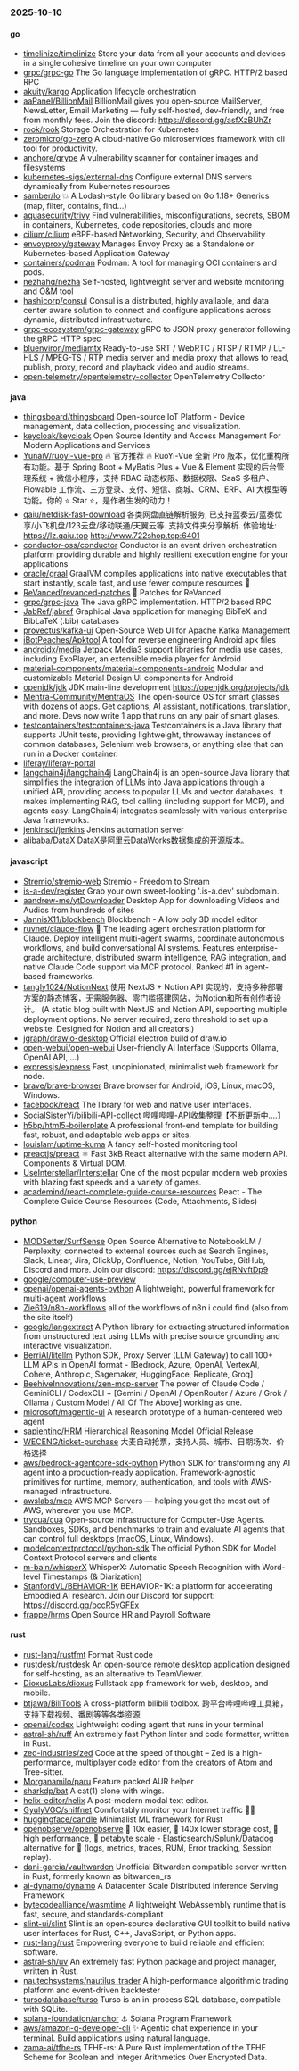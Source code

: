 ### 2025-10-10

#### go
* [timelinize/timelinize](https://github.com/timelinize/timelinize) Store your data from all your accounts and devices in a single cohesive timeline on your own computer
* [grpc/grpc-go](https://github.com/grpc/grpc-go) The Go language implementation of gRPC. HTTP/2 based RPC
* [akuity/kargo](https://github.com/akuity/kargo) Application lifecycle orchestration
* [aaPanel/BillionMail](https://github.com/aaPanel/BillionMail) BillionMail gives you open-source MailServer, NewsLetter, Email Marketing — fully self-hosted, dev-friendly, and free from monthly fees. Join the discord: https://discord.gg/asfXzBUhZr
* [rook/rook](https://github.com/rook/rook) Storage Orchestration for Kubernetes
* [zeromicro/go-zero](https://github.com/zeromicro/go-zero) A cloud-native Go microservices framework with cli tool for productivity.
* [anchore/grype](https://github.com/anchore/grype) A vulnerability scanner for container images and filesystems
* [kubernetes-sigs/external-dns](https://github.com/kubernetes-sigs/external-dns) Configure external DNS servers dynamically from Kubernetes resources
* [samber/lo](https://github.com/samber/lo) 💥 A Lodash-style Go library based on Go 1.18+ Generics (map, filter, contains, find...)
* [aquasecurity/trivy](https://github.com/aquasecurity/trivy) Find vulnerabilities, misconfigurations, secrets, SBOM in containers, Kubernetes, code repositories, clouds and more
* [cilium/cilium](https://github.com/cilium/cilium) eBPF-based Networking, Security, and Observability
* [envoyproxy/gateway](https://github.com/envoyproxy/gateway) Manages Envoy Proxy as a Standalone or Kubernetes-based Application Gateway
* [containers/podman](https://github.com/containers/podman) Podman: A tool for managing OCI containers and pods.
* [nezhahq/nezha](https://github.com/nezhahq/nezha) Self-hosted, lightweight server and website monitoring and O&M tool
* [hashicorp/consul](https://github.com/hashicorp/consul) Consul is a distributed, highly available, and data center aware solution to connect and configure applications across dynamic, distributed infrastructure.
* [grpc-ecosystem/grpc-gateway](https://github.com/grpc-ecosystem/grpc-gateway) gRPC to JSON proxy generator following the gRPC HTTP spec
* [bluenviron/mediamtx](https://github.com/bluenviron/mediamtx) Ready-to-use SRT / WebRTC / RTSP / RTMP / LL-HLS / MPEG-TS / RTP media server and media proxy that allows to read, publish, proxy, record and playback video and audio streams.
* [open-telemetry/opentelemetry-collector](https://github.com/open-telemetry/opentelemetry-collector) OpenTelemetry Collector

#### java
* [thingsboard/thingsboard](https://github.com/thingsboard/thingsboard) Open-source IoT Platform - Device management, data collection, processing and visualization.
* [keycloak/keycloak](https://github.com/keycloak/keycloak) Open Source Identity and Access Management For Modern Applications and Services
* [YunaiV/ruoyi-vue-pro](https://github.com/YunaiV/ruoyi-vue-pro) 🔥 官方推荐 🔥 RuoYi-Vue 全新 Pro 版本，优化重构所有功能。基于 Spring Boot + MyBatis Plus + Vue & Element 实现的后台管理系统 + 微信小程序，支持 RBAC 动态权限、数据权限、SaaS 多租户、Flowable 工作流、三方登录、支付、短信、商城、CRM、ERP、AI 大模型等功能。你的 ⭐️ Star ⭐️，是作者生发的动力！
* [qaiu/netdisk-fast-download](https://github.com/qaiu/netdisk-fast-download) 各类网盘直链解析服务, 已支持蓝奏云/蓝奏优享/小飞机盘/123云盘/移动联通/天翼云等. 支持文件夹分享解析. 体验地址: https://lz.qaiu.top http://www.722shop.top:6401
* [conductor-oss/conductor](https://github.com/conductor-oss/conductor) Conductor is an event driven orchestration platform providing durable and highly resilient execution engine for your applications
* [oracle/graal](https://github.com/oracle/graal) GraalVM compiles applications into native executables that start instantly, scale fast, and use fewer compute resources 🚀
* [ReVanced/revanced-patches](https://github.com/ReVanced/revanced-patches) 🧩 Patches for ReVanced
* [grpc/grpc-java](https://github.com/grpc/grpc-java) The Java gRPC implementation. HTTP/2 based RPC
* [JabRef/jabref](https://github.com/JabRef/jabref) Graphical Java application for managing BibTeX and BibLaTeX (.bib) databases
* [provectus/kafka-ui](https://github.com/provectus/kafka-ui) Open-Source Web UI for Apache Kafka Management
* [iBotPeaches/Apktool](https://github.com/iBotPeaches/Apktool) A tool for reverse engineering Android apk files
* [androidx/media](https://github.com/androidx/media) Jetpack Media3 support libraries for media use cases, including ExoPlayer, an extensible media player for Android
* [material-components/material-components-android](https://github.com/material-components/material-components-android) Modular and customizable Material Design UI components for Android
* [openjdk/jdk](https://github.com/openjdk/jdk) JDK main-line development https://openjdk.org/projects/jdk
* [Mentra-Community/MentraOS](https://github.com/Mentra-Community/MentraOS) The open-source OS for smart glasses with dozens of apps. Get captions, AI assistant, notifications, translation, and more. Devs now write 1 app that runs on any pair of smart glases.
* [testcontainers/testcontainers-java](https://github.com/testcontainers/testcontainers-java) Testcontainers is a Java library that supports JUnit tests, providing lightweight, throwaway instances of common databases, Selenium web browsers, or anything else that can run in a Docker container.
* [liferay/liferay-portal](https://github.com/liferay/liferay-portal)
* [langchain4j/langchain4j](https://github.com/langchain4j/langchain4j) LangChain4j is an open-source Java library that simplifies the integration of LLMs into Java applications through a unified API, providing access to popular LLMs and vector databases. It makes implementing RAG, tool calling (including support for MCP), and agents easy. LangChain4j integrates seamlessly with various enterprise Java frameworks.
* [jenkinsci/jenkins](https://github.com/jenkinsci/jenkins) Jenkins automation server
* [alibaba/DataX](https://github.com/alibaba/DataX) DataX是阿里云DataWorks数据集成的开源版本。

#### javascript
* [Stremio/stremio-web](https://github.com/Stremio/stremio-web) Stremio - Freedom to Stream
* [is-a-dev/register](https://github.com/is-a-dev/register) Grab your own sweet-looking '.is-a.dev' subdomain.
* [aandrew-me/ytDownloader](https://github.com/aandrew-me/ytDownloader) Desktop App for downloading Videos and Audios from hundreds of sites
* [JannisX11/blockbench](https://github.com/JannisX11/blockbench) Blockbench - A low poly 3D model editor
* [ruvnet/claude-flow](https://github.com/ruvnet/claude-flow) 🌊 The leading agent orchestration platform for Claude. Deploy intelligent multi-agent swarms, coordinate autonomous workflows, and build conversational AI systems. Features enterprise-grade architecture, distributed swarm intelligence, RAG integration, and native Claude Code support via MCP protocol. Ranked #1 in agent-based frameworks.
* [tangly1024/NotionNext](https://github.com/tangly1024/NotionNext) 使用 NextJS + Notion API 实现的，支持多种部署方案的静态博客，无需服务器、零门槛搭建网站，为Notion和所有创作者设计。 (A static blog built with NextJS and Notion API, supporting multiple deployment options. No server required, zero threshold to set up a website. Designed for Notion and all creators.)
* [jgraph/drawio-desktop](https://github.com/jgraph/drawio-desktop) Official electron build of draw.io
* [open-webui/open-webui](https://github.com/open-webui/open-webui) User-friendly AI Interface (Supports Ollama, OpenAI API, ...)
* [expressjs/express](https://github.com/expressjs/express) Fast, unopinionated, minimalist web framework for node.
* [brave/brave-browser](https://github.com/brave/brave-browser) Brave browser for Android, iOS, Linux, macOS, Windows.
* [facebook/react](https://github.com/facebook/react) The library for web and native user interfaces.
* [SocialSisterYi/bilibili-API-collect](https://github.com/SocialSisterYi/bilibili-API-collect) 哔哩哔哩-API收集整理【不断更新中....】
* [h5bp/html5-boilerplate](https://github.com/h5bp/html5-boilerplate) A professional front-end template for building fast, robust, and adaptable web apps or sites.
* [louislam/uptime-kuma](https://github.com/louislam/uptime-kuma) A fancy self-hosted monitoring tool
* [preactjs/preact](https://github.com/preactjs/preact) ⚛️ Fast 3kB React alternative with the same modern API. Components & Virtual DOM.
* [UseInterstellar/Interstellar](https://github.com/UseInterstellar/Interstellar) One of the most popular modern web proxies with blazing fast speeds and a variety of games.
* [academind/react-complete-guide-course-resources](https://github.com/academind/react-complete-guide-course-resources) React - The Complete Guide Course Resources (Code, Attachments, Slides)

#### python
* [MODSetter/SurfSense](https://github.com/MODSetter/SurfSense) Open Source Alternative to NotebookLM / Perplexity, connected to external sources such as Search Engines, Slack, Linear, Jira, ClickUp, Confluence, Notion, YouTube, GitHub, Discord and more. Join our discord: https://discord.gg/ejRNvftDp9
* [google/computer-use-preview](https://github.com/google/computer-use-preview)
* [openai/openai-agents-python](https://github.com/openai/openai-agents-python) A lightweight, powerful framework for multi-agent workflows
* [Zie619/n8n-workflows](https://github.com/Zie619/n8n-workflows) all of the workflows of n8n i could find (also from the site itself)
* [google/langextract](https://github.com/google/langextract) A Python library for extracting structured information from unstructured text using LLMs with precise source grounding and interactive visualization.
* [BerriAI/litellm](https://github.com/BerriAI/litellm) Python SDK, Proxy Server (LLM Gateway) to call 100+ LLM APIs in OpenAI format - [Bedrock, Azure, OpenAI, VertexAI, Cohere, Anthropic, Sagemaker, HuggingFace, Replicate, Groq]
* [BeehiveInnovations/zen-mcp-server](https://github.com/BeehiveInnovations/zen-mcp-server) The power of Claude Code / GeminiCLI / CodexCLI + [Gemini / OpenAI / OpenRouter / Azure / Grok / Ollama / Custom Model / All Of The Above] working as one.
* [microsoft/magentic-ui](https://github.com/microsoft/magentic-ui) A research prototype of a human-centered web agent
* [sapientinc/HRM](https://github.com/sapientinc/HRM) Hierarchical Reasoning Model Official Release
* [WECENG/ticket-purchase](https://github.com/WECENG/ticket-purchase) 大麦自动抢票，支持人员、城市、日期场次、价格选择
* [aws/bedrock-agentcore-sdk-python](https://github.com/aws/bedrock-agentcore-sdk-python) Python SDK for transforming any AI agent into a production-ready application. Framework-agnostic primitives for runtime, memory, authentication, and tools with AWS-managed infrastructure.
* [awslabs/mcp](https://github.com/awslabs/mcp) AWS MCP Servers — helping you get the most out of AWS, wherever you use MCP.
* [trycua/cua](https://github.com/trycua/cua) Open-source infrastructure for Computer-Use Agents. Sandboxes, SDKs, and benchmarks to train and evaluate AI agents that can control full desktops (macOS, Linux, Windows).
* [modelcontextprotocol/python-sdk](https://github.com/modelcontextprotocol/python-sdk) The official Python SDK for Model Context Protocol servers and clients
* [m-bain/whisperX](https://github.com/m-bain/whisperX) WhisperX: Automatic Speech Recognition with Word-level Timestamps (& Diarization)
* [StanfordVL/BEHAVIOR-1K](https://github.com/StanfordVL/BEHAVIOR-1K) BEHAVIOR-1K: a platform for accelerating Embodied AI research. Join our Discord for support: https://discord.gg/bccR5vGFEx
* [frappe/hrms](https://github.com/frappe/hrms) Open Source HR and Payroll Software

#### rust
* [rust-lang/rustfmt](https://github.com/rust-lang/rustfmt) Format Rust code
* [rustdesk/rustdesk](https://github.com/rustdesk/rustdesk) An open-source remote desktop application designed for self-hosting, as an alternative to TeamViewer.
* [DioxusLabs/dioxus](https://github.com/DioxusLabs/dioxus) Fullstack app framework for web, desktop, and mobile.
* [btjawa/BiliTools](https://github.com/btjawa/BiliTools) A cross-platform bilibili toolbox. 跨平台哔哩哔哩工具箱，支持下载视频、番剧等等各类资源
* [openai/codex](https://github.com/openai/codex) Lightweight coding agent that runs in your terminal
* [astral-sh/ruff](https://github.com/astral-sh/ruff) An extremely fast Python linter and code formatter, written in Rust.
* [zed-industries/zed](https://github.com/zed-industries/zed) Code at the speed of thought – Zed is a high-performance, multiplayer code editor from the creators of Atom and Tree-sitter.
* [Morganamilo/paru](https://github.com/Morganamilo/paru) Feature packed AUR helper
* [sharkdp/bat](https://github.com/sharkdp/bat) A cat(1) clone with wings.
* [helix-editor/helix](https://github.com/helix-editor/helix) A post-modern modal text editor.
* [GyulyVGC/sniffnet](https://github.com/GyulyVGC/sniffnet) Comfortably monitor your Internet traffic 🕵️‍♂️
* [huggingface/candle](https://github.com/huggingface/candle) Minimalist ML framework for Rust
* [openobserve/openobserve](https://github.com/openobserve/openobserve) 🚀 10x easier, 🚀 140x lower storage cost, 🚀 high performance, 🚀 petabyte scale - Elasticsearch/Splunk/Datadog alternative for 🚀 (logs, metrics, traces, RUM, Error tracking, Session replay).
* [dani-garcia/vaultwarden](https://github.com/dani-garcia/vaultwarden) Unofficial Bitwarden compatible server written in Rust, formerly known as bitwarden_rs
* [ai-dynamo/dynamo](https://github.com/ai-dynamo/dynamo) A Datacenter Scale Distributed Inference Serving Framework
* [bytecodealliance/wasmtime](https://github.com/bytecodealliance/wasmtime) A lightweight WebAssembly runtime that is fast, secure, and standards-compliant
* [slint-ui/slint](https://github.com/slint-ui/slint) Slint is an open-source declarative GUI toolkit to build native user interfaces for Rust, C++, JavaScript, or Python apps.
* [rust-lang/rust](https://github.com/rust-lang/rust) Empowering everyone to build reliable and efficient software.
* [astral-sh/uv](https://github.com/astral-sh/uv) An extremely fast Python package and project manager, written in Rust.
* [nautechsystems/nautilus_trader](https://github.com/nautechsystems/nautilus_trader) A high-performance algorithmic trading platform and event-driven backtester
* [tursodatabase/turso](https://github.com/tursodatabase/turso) Turso is an in-process SQL database, compatible with SQLite.
* [solana-foundation/anchor](https://github.com/solana-foundation/anchor) ⚓ Solana Program Framework
* [aws/amazon-q-developer-cli](https://github.com/aws/amazon-q-developer-cli) ✨ Agentic chat experience in your terminal. Build applications using natural language.
* [zama-ai/tfhe-rs](https://github.com/zama-ai/tfhe-rs) TFHE-rs: A Pure Rust implementation of the TFHE Scheme for Boolean and Integer Arithmetics Over Encrypted Data.
